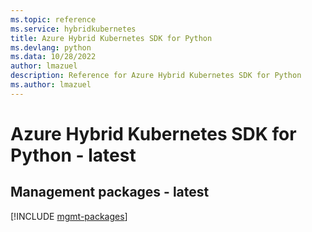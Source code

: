 ```yaml
---
ms.topic: reference
ms.service: hybridkubernetes
title: Azure Hybrid Kubernetes SDK for Python
ms.devlang: python
ms.data: 10/28/2022
author: lmazuel
description: Reference for Azure Hybrid Kubernetes SDK for Python
ms.author: lmazuel
---
```

# Azure Hybrid Kubernetes SDK for Python - latest

## Management packages - latest
[!INCLUDE [mgmt-packages](hybrid-kubernetes-mgmt-index.md)]